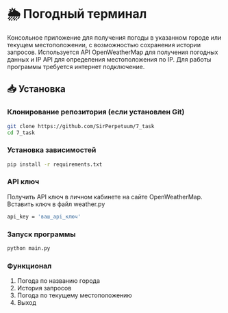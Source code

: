 # 🌦️ Погодный терминал

Консольное приложение для получения погоды в указанном городе или текущем местоположении, с возможностью сохранения истории запросов. Используется API OpenWeatherMap для получения погодных данных и IP API для определения местоположения по IP. Для работы программы требуется интернет подключение.

## 📥 Установка

### Клонирование репозитория (если установлен Git)
```bash
git clone https://github.com/SirPerpetuum/7_task
cd 7_task
```
### Установка зависимостей
```bash
pip install -r requirements.txt
```
### API ключ 
Получить API ключ в личном кабинете на сайте OpenWeatherMap. Вставить ключ в файл weather.py
```bash
api_key = 'ваш_api_ключ'
```
### Запуск программы
```bash
python main.py
```
### Функционал
1. Погода по названию города
2. История запросов
3. Погода по текущему местоположению
4. Выход

